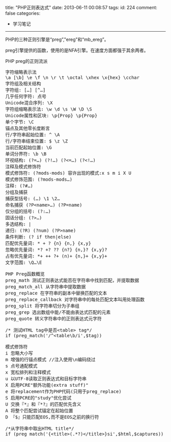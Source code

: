 title: "PHP正则表达式"
date: 2013-06-11 00:08:57
tags:
id: 224
comment: false
categories:
  - 学习笔记
---

PHP的三种正则引擎是“preg”,"ereg"和“mb_ereg”。

preg引擎提供的函数，使用的是NFA引擎。在速度方面都强于其余两者。

PHP preg的正则流派
<pre class="brush:php">字符缩略表示法
\a [\b] \e \f \n \r \t \octal \xhex \x{hex} \cchar
字符组及相关结构
字符组: […] [^…] 
几乎任何字符: 点号
Unicode混合序列: \X
字符组缩略表示法: \w \d \s \W \D \S 
Unicode属性和区块: \p{Prop} \p{Prop}
单个字节: \C
锚点及其他零长度断言
行/字符串起始位置: ^ \A
行/字符串结束位置: $ \z \Z
当前匹配起始位置: \G
单词分界符: \b \B
环视结构: (?=…) (?!…) (?&lt;=…) (?&lt;!…)
注释及模式修饰符
模式修饰符: (?mods-mods) 容许出现的模式:x s m i X U
模式修饰范围: (?mods-mods…)
注释: (?#…)
分组及捕获
捕获型括号: (…) \1 \2…
命名捕获 (?P&lt;name&gt;…) (?P=name)
仅分组的括号: (?:…)
固话分组: (?&gt;…)
多选结构: |
递归: (?R) (?num) (?P&gt;name)
条件判断: (? if then|else)
匹配优先量词: * + ? {n} {n,} {x,y}
忽略优先量词: *? +? ?? {n?} {n,}? {x,y}?
占有优先量词: *+ ++ ?+ (n)+ {n,}+ {x,y}+
文字范围: \Q…\E

PHP Preg函数概览
preg_math 测试正则表达式能否在字符串中找到匹配，并提取数据
preg_match_all 从字符串中提取数据
preg_replace 在字符串的副本中替换匹配的文本
preg_replace_callback 对字符串中的每处匹配文本叫用处理函数
preg_split 将字符串切分为子串组
preg_grep 选出数组中能/不能由表达式匹配的元素
preg_quote 转义字符串中的正则表达式元字符

/* 测试HTML tag中是否&lt;table&gt; tag*/
if (preg_match('/^&lt;table\b/i',$tag))

模式修饰符
i 忽略大小写
m 增强的行锚点模式 //注入使用\n编码绕过
s 点号通配模式
x 宽松排列和注释模式
u 以UTF-8读取正则表达式和目标字符串
X 启用PCRE"额外功能(extra stuff)"
e 将replacement作为PHP代码(只用于preg_replace)
S 启用PCRE的"study"优化尝试
U 交换『*』和『*?』的匹配优先含义
A 将整个匹配尝试锚定在起始位置
D 『$』只能匹配EOS,而不是EOS之前的换行符

/*从字符串中取出HTML title*/
if (preg_match('{&lt;title&gt;(.*?)&lt;/title&gt;}si',$html,$captures))</pre>
&nbsp;

&nbsp;